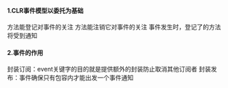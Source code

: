 #### 1.CLR事件模型以委托为基础
方法能登记对事件的关注
方法能注销它对事件的关注
事件发生时，登记了的方法将受到通知

#### 2.事件的作用
封装订阅：event关键字的目的就是提供额外的封装防止取消其他订阅者
封装发布：事件确保只有包容内才能出发一个事件通知